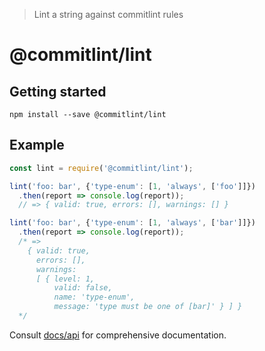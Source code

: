 > Lint a string against commitlint rules

# @commitlint/lint

## Getting started

```shell
npm install --save @commitlint/lint
```

## Example

```js
const lint = require('@commitlint/lint');

lint('foo: bar', {'type-enum': [1, 'always', ['foo']]})
  .then(report => console.log(report));
  // => { valid: true, errors: [], warnings: [] }

lint('foo: bar', {'type-enum': [1, 'always', ['bar']]})
  .then(report => console.log(report));
  /* =>
    { valid: true,
      errors: [],
      warnings:
      [ { level: 1,
          valid: false,
          name: 'type-enum',
          message: 'type must be one of [bar]' } ] }
  */
```

Consult [docs/api](https://conventional-changelog.github.io/#/reference-api) for comprehensive documentation.
